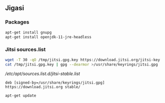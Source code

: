 ## Jigasi


### Packages

```bash
apt-get install gnupg
apt-get install openjdk-11-jre-headless
```

### Jitsi sources.list

```bash
wget -T 30 -qO /tmp/jitsi.gpg.key https://download.jitsi.org/jitsi-key.gpg.key
cat /tmp/jitsi.gpg.key | gpg --dearmor >/usr/share/keyrings/jitsi.gpg
```

_/etc/apt/sources.list.d/jitsi-stable.list_

```
deb [signed-by=/usr/share/keyrings/jitsi.gpg] https://download.jitsi.org stable/
```

```bash
apt-get update
```
